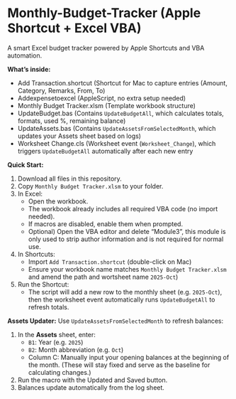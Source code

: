 # Monthly-Budget-Tracker (Apple Shortcut + Excel VBA)
A smart Excel budget tracker powered by Apple Shortcuts and VBA automation.

**What’s inside:**
- Add Transaction.shortcut (Shortcut for Mac to capture entries (Amount, Category, Remarks, From, To)
- Addexpensetoexcel (AppleScript, no extra setup needed)
- Monthly Budget Tracker.xlsm (Template workbook structure)
- UpdateBudget.bas (Contains `UpdateBudgetAll`, which calculates totals, formats, used %, remaining balance)
- UpdateAssets.bas (Contains `UpdateAssetsFromSelectedMonth`, which updates your Assets sheet based on logs)
- Worksheet Change.cls (Worksheet event (`Worksheet_Change`), which triggers `UpdateBudgetAll` automatically after each new entry

**Quick Start:**
1. Download all files in this repository.
2. Copy `Monthly Budget Tracker.xlsm` to your folder.
3. In Excel:
   - Open the workbook.
   - The workbook already includes all required VBA code (no import needed).
   - If macros are disabled, enable them when prompted.
   - Optional) Open the VBA editor and delete “Module3”, this module is only          used to strip author information and is not required for normal use.
4. In Shortcuts:
   - Import `Add Transaction.shortcut` (double-click on Mac)
   - Ensure your workbook name matches `Monthly Budget Tracker.xlsm` and amend        the path and wortsheet name `2025-Oct`)
6. Run the Shortcut:
   - The script will add a new row to the monthly sheet (e.g. `2025-Oct`),  
     then the worksheet event automatically runs `UpdateBudgetAll` to refresh totals.

**Assets Updater:**
Use `UpdateAssetsFromSelectedMonth` to refresh balances:
1. In the **Assets** sheet, enter:
   - `B1`: Year (e.g. `2025`)
   - `B2`: Month abbreviation (e.g. `Oct`)
   - Column C: Manually input your opening balances at the beginning of               the month.
     (These will stay fixed and serve as the baseline for calculating changes.)
2. Run the macro with the Updated and Saved button.
3. Balances update automatically from the log sheet.
